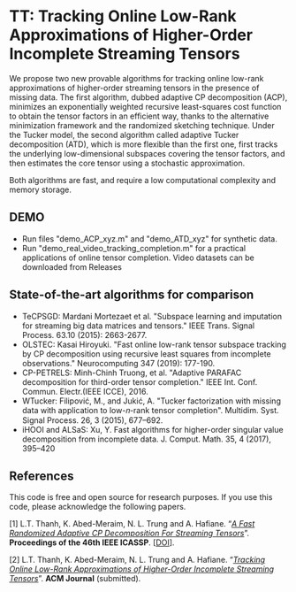 # TT: Tracking Online Low-Rank Approximations of Higher-Order Incomplete Streaming Tensors

We propose two new provable algorithms for tracking online low-rank approximations of higher-order streaming tensors in the presence of missing data. The first algorithm, dubbed adaptive CP
decomposition (ACP), minimizes an exponentially weighted recursive least-squares cost function to obtain the tensor factors in an efficient way, thanks to the alternative minimization framework and the randomized
sketching technique. Under the Tucker model, the second algorithm called adaptive Tucker decomposition (ATD), which is more flexible than the first one, first tracks the underlying low-dimensional subspaces covering
the tensor factors, and then estimates the core tensor using a stochastic approximation. 

Both algorithms are fast, and require a low computational complexity and memory storage.


## DEMO

+ Run files "demo_ACP_xyz.m" and "demo_ATD_xyz" for synthetic data.
+ Run "demo_real_video_tracking_completion.m" for a practical applications of online tensor completion. Video datasets can be downloaded from Releases 


## State-of-the-art algorithms for comparison
+ TeCPSGD: Mardani Mortezaet et al. "Subspace learning and imputation for streaming big data matrices and tensors." IEEE Trans. Signal Process. 63.10 (2015): 2663-2677.
+ OLSTEC: Kasai Hiroyuki. "Fast online low-rank tensor subspace tracking by CP decomposition using recursive least squares from incomplete observations." Neurocomputing 347 (2019): 177-190.
+ CP-PETRELS:  Minh-Chinh Truong, et al. "Adaptive PARAFAC decomposition for third-order tensor completion." IEEE Int. Conf. Commun. Electr.(IEEE ICCE), 2016.
+ WTucker: Filipović, M., and Jukić, A. "Tucker factorization with missing data with application to low-𝑛-rank tensor completion". Multidim. Syst. Signal Process. 26, 3 (2015), 677–692.
+ iHOOI and ALSaS: Xu, Y. Fast algorithms for higher-order singular value decomposition from incomplete data. J. Comput. Math. 35, 4 (2017), 395–420




## References

This code is free and open source for research purposes. If you use this code, please acknowledge the following papers.

[1] L.T. Thanh, K. Abed-Meraim, N. L. Trung and A. Hafiane. “[*A Fast Randomized Adaptive CP Decomposition For Streaming Tensors*](https://drive.google.comg)”. **Proceedings of the 46th IEEE ICASSP**. [[DOI](https://ieeexplore.ieee.org/document/9413554)].

[2] L.T. Thanh, K. Abed-Meraim, N. L. Trung and A. Hafiane. “[*Tracking Online Low-Rank Approximations of Higher-Order Incomplete Streaming Tensors*](https://drive.google.com/fi)”. **ACM Journal** (submitted). 
